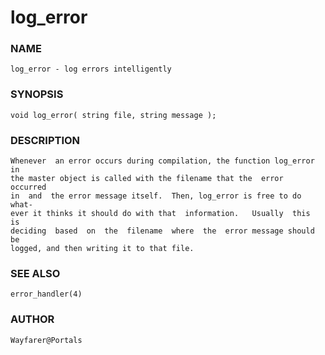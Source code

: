 # log_error

### NAME

    log_error - log errors intelligently

### SYNOPSIS

    void log_error( string file, string message );

### DESCRIPTION

    Whenever  an error occurs during compilation, the function log_error in
    the master object is called with the filename that the  error  occurred
    in  and  the error message itself.  Then, log_error is free to do what‐
    ever it thinks it should do with that  information.   Usually  this  is
    deciding  based  on  the  filename  where  the  error message should be
    logged, and then writing it to that file.

### SEE ALSO

    error_handler(4)

### AUTHOR

    Wayfarer@Portals

